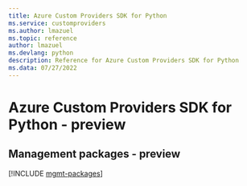 ```yaml
---
title: Azure Custom Providers SDK for Python
ms.service: customproviders
ms.author: lmazuel
ms.topic: reference
author: lmazuel
ms.devlang: python
description: Reference for Azure Custom Providers SDK for Python
ms.data: 07/27/2022
---
```

# Azure Custom Providers SDK for Python - preview

## Management packages - preview
[!INCLUDE [mgmt-packages](custom-providers-mgmt-index.md)]